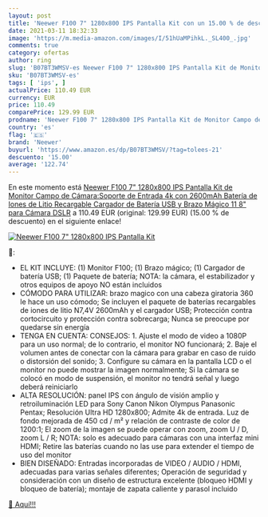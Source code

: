 ```yaml
---
layout: post
title: 'Neewer F100 7" 1280x800 IPS Pantalla Kit con un 15.00 % de descuento'
date: 2021-03-11 18:32:33
image: 'https://m.media-amazon.com/images/I/51hUaMPihkL._SL400_.jpg'
comments: true
category: ofertas
author: ring
slug: 'B07BT3WMSV-es Neewer F100 7" 1280x800 IPS Pantalla Kit de Monitor Campo...'
sku: 'B07BT3WMSV-es'
tags: [ 'ips', ]
actualPrice: 110.49 EUR
currency: EUR
price: 110.49
comparePrice: 129.99 EUR
prodname: 'Neewer F100 7" 1280x800 IPS Pantalla Kit de Monitor Campo de Cámara:Soporte de Entrada 4k con 2600mAh Batería de Iones de Litio Recargable Cargador de Batería USB y Brazo Mágico 11 8" para Cámara DSLR'
country: 'es'
flag: '🇪🇸'
brand: 'Neewer'
buyurl: 'https://www.amazon.es/dp/B07BT3WMSV/?tag=tolees-21'
descuento: '15.00'
average: '122.74'
---
```


En este momento está [Neewer F100 7" 1280x800 IPS Pantalla Kit de Monitor Campo de Cámara:Soporte de Entrada 4k con 2600mAh Batería de Iones de Litio Recargable Cargador de Batería USB y Brazo Mágico 11 8" para Cámara DSLR](https://www.amazon.es/dp/B07BT3WMSV/?tag=tolees-21) a 110.49 EUR (original: 129.99 EUR) (15.00 %  de descuento) en el siguiente enlace!

[![Neewer F100 7" 1280x800 IPS Pantalla Kit](https://m.media-amazon.com/images/I/51hUaMPihkL._SL400_.jpg)](https://www.amazon.es/dp/B07BT3WMSV/?tag=tolees-21)

🔎:

- EL KIT INCLUYE: (1) Monitor F100; (1) Brazo mágico; (1) Cargador de batería USB; (1) Paquete de batería; NOTA: la cámara, el estabilizador y otros equipos de apoyo NO están incluidos
- CÓMODO PARA UTILIZAR: brazo magico con una cabeza giratoria 360 le hace un uso cómodo; Se incluyen el paquete de baterías recargables de iones de litio N7,4V 2600mAh y el cargador USB; Protección contra cortocircuito y protección contra sobrecarga; Nunca se preocupe por quedarse sin energía
- TENGA EN CUENTA: CONSEJOS: 1. Ajuste el modo de video a 1080P para un uso normal; de lo contrario, el monitor NO funcionará; 2. Baje el volumen antes de conectar con la cámara para grabar en caso de ruido o distorsión del sonido; 3. Configure su cámara en la pantalla LCD o el monitor no puede mostrar la imagen normalmente; Si la cámara se colocó en modo de suspensión, el monitor no tendrá señal y luego deberá reiniciarlo
- ALTA RESOLUCIÓN: panel IPS con ángulo de visión amplio y retroiluminación LED para Sony Canon Nikon Olympus Panasonic Pentax; Resolución Ultra HD 1280x800; Admite 4k de entrada. Luz de fondo mejorada de 450 cd / m² y relación de contraste de color de 1200:1; El zoom de la imagen se puede operar con zoom, zoom U / D, zoom L / R; NOTA: solo es adecuado para cámaras con una interfaz mini HDMI; Retire las baterías cuando no las use para extender el tiempo de uso del monitor
- BIEN DISEÑADO: Entradas incorporadas de VIDEO / AUDIO / HDMI, adecuadas para varias señales diferentes; Operación de seguridad y consideración con un diseño de estructura excelente (bloqueo HDMI y bloqueo de batería); montaje de zapata caliente y parasol incluido

[🛒 Aquí!!!](https://www.amazon.es/dp/B07BT3WMSV/?tag=tolees-21)
